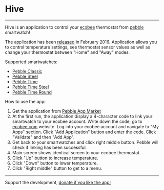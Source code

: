# Hive


----------

Hive is an application to control your [ecobee](www.ecobee.com) thermostat from [pebble](www.pebble.com) smartwatch!

The application has been [released](https://apps.getpebble.com/en_US/application/56c3897cf3dab7ddce00001c) in February 2016. 
Application allows you to control temperature settings, see thermostat sensor values as well as change your thermostat between "Home" and "Away" modes.

Supported smartwatches:

 - [Pebble Classic](https://www.pebble.com/buy-pebble-smartwatch)
 - [Pebble Steel](https://www.pebble.com/buy-pebble-steel-smartwatch)
 - [Pebble Time](https://www.pebble.com/buy-pebble-time-smartwatch)
 - [Pebble Time Steel](https://www.pebble.com/buy-pebble-time-steel-smartwatch)
 - [Pebble Time Round](https://www.pebble.com/buy-pebble-time-round-smartwatch)

How to use the app: 

 1. Get the application from [Pebble App Market](https://apps.getpebble.com/en_US/application/56c3897cf3dab7ddce00001c)
 2. At the first run, the application display a 4-character code to link your smartwatch to your ecobee account. Write down the code, go to [ecobee.com](ecobee.com) website. Log into your ecobee account and navigate to "My Apps" section. Click "Add Application" button and enter the code. Click "Validate" and then "Add App".
 3. Get back to your smartwatches and click right middle button. Pebble will check if linking has been successful. 
 4. Main screen shows identical screen to your ecobee thermostat. 
 5. Click "Up" button to increase temperature. 
 6. Click "Down" button to lower temperature. 
 7. Click "Right middle" button to get to a menu.


----------
Support the development, [donate if you like the app!](https://www.paypal.me/appspace)
